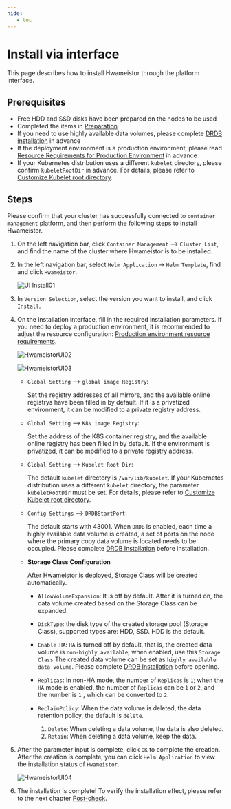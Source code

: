 ```yaml
---
hide:
   - toc
---
```


# Install via interface

This page describes how to install Hwameistor through the platform interface.

## Prerequisites

- Free HDD and SSD disks have been prepared on the nodes to be used
- Completed the items in [Preparation](prereq.md)
- If you need to use highly available data volumes, please complete [DRDB installation](drbdinstall.md) in advance
- If the deployment environment is a production environment, please read [Resource Requirements for Production Environment](proresource.md) in advance
- If your Kubernetes distribution uses a different `kubelet` directory, please confirm `kubeletRootDir` in advance.
   For details, please refer to [Customize Kubelet root directory](customized-kubelet.md).

## Steps

Please confirm that your cluster has successfully connected to `container management` platform, and then perform the following steps to install Hwameistor.

1. On the left navigation bar, click `Container Management` —> `Cluster List`, and find the name of the cluster where Hwameistor is to be installed.

2. In the left navigation bar, select `Helm Application` -> `Helm Template`, find and click `Hwameistor`.

     ![UI Install01](https://docs.daocloud.io/daocloud-docs-images/docs/storage/images/hwameistorUI01.jpg)

3. In `Version Selection`, select the version you want to install, and click `Install`.

4. On the installation interface, fill in the required installation parameters. If you need to deploy a production environment, it is recommended to adjust the resource configuration: [Production environment resource requirements](proresource.md).

     ![HwameistorUI02](https://docs.daocloud.io/daocloud-docs-images/docs/storage/images/hwameistorUI02.jpg)

     ![HwameistorUI03](https://docs.daocloud.io/daocloud-docs-images/docs/storage/images/HwameistorUI03.jpg)

     - `Global Setting` —> `global image Registry`:
    
         Set the registry addresses of all mirrors, and the available online registrys have been filled in by default.
         If it is a privatized environment, it can be modified to a private registry address.
        
     - `Global Setting` —> `K8s image Registry`:
    
         Set the address of the K8S container registry, and the available online registry has been filled in by default.
         If the environment is privatized, it can be modified to a private registry address.
        
     - `Global Setting` —> `Kubelet Root Dir`:
    
         The default `kubelet` directory is `/var/lib/kubelet`.
         If your Kubernetes distribution uses a different `kubelet` directory, the parameter `kubeletRootDir` must be set.
         For details, please refer to [Customize Kubelet root directory](customized-kubelet.md).
        
     - `Config Settings` —> `DRDBStartPort`:
    
         The default starts with 43001. When `DRDB` is enabled, each time a highly available data volume is created, a set of ports on the node where the primary copy data volume is located needs to be occupied.
         Please complete [DRDB Installation](drbdinstall.md) before installation.
        
     - **Storage Class Configuration**
    
         After Hwameistor is deployed, Storage Class will be created automatically.
    
         - `AllowVolumeExpansion`: It is off by default. After it is turned on, the data volume created based on the Storage Class can be expanded.
         - `DiskType`: the disk type of the created storage pool (Storage Class), supported types are: HDD, SSD. HDD is the default.
         - `Enable HA`: `HA` is turned off by default, that is, the created data volume is `non-highly available`, when enabled, use this `Storage Class`
           The created data volume can be set as `highly available data volume`. Please complete [DRDB Installation](drbdinstall.md) before opening.
         - `Replicas`: In non-HA mode, the number of `Replicas` is `1`; when the `HA` mode is enabled, the number of `Replicas` can be `1` or `2`, and the number is `1` , which can be converted to `2`.
         - `ReclaimPolicy`: When the data volume is deleted, the data retention policy, the default is `delete`.
        
             1. `Delete`: When deleting a data volume, the data is also deleted.
             2. `Retain`: When deleting a data volume, keep the data.
    
5. After the parameter input is complete, click `OK` to complete the creation. After the creation is complete, you can click `Helm Application` to view the installation status of `Hwameistor`.

     ![HwameistorUI04](https://docs.daocloud.io/daocloud-docs-images/docs/storage/images/HwameistorUI04.jpg)
    
6. The installation is complete! To verify the installation effect, please refer to the next chapter [Post-check](./post-check.md).